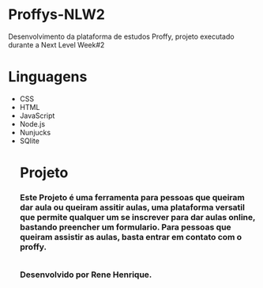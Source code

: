 # Proffys-NLW2
Desenvolvimento da plataforma de estudos Proffy, projeto executado durante a Next Level Week#2

# Linguagens
<ul>
<li>CSS <br>
<li>HTML <br>
<li>JavaScript<br>
<li>Node.js<br>
<li>Nunjucks<br>
<li>SQlite<br
</ul>
  
# Projeto
<h3>Este Projeto é uma ferramenta para pessoas que queiram dar aula ou queiram assitir aulas, uma plataforma versatil que permite qualquer um se inscrever para dar aulas online, bastando preencher um formulario. Para pessoas que queiram assistir as aulas, basta entrar em contato com o proffy.


<br>Desenvolvido por Rene Henrique.
